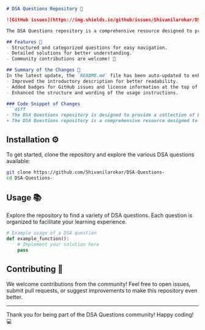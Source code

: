 ```markdown
# DSA Questions Repository 🚀

![GitHub issues](https://img.shields.io/github/issues/Shivanilarokar/DSA-Questions-) ![License](https://img.shields.io/badge/license-MIT-blue.svg)

The DSA Questions repository is a comprehensive resource designed to provide a collection of Data Structures and Algorithms (DSA) questions to help you enhance your coding skills and prepare for technical interviews.

## Features 🌟
- Structured and categorized questions for easy navigation.
- Detailed solutions for better understanding.
- Community contributions are welcome! 🤝

## Summary of the Changes 📝
In the latest update, the `README.md` file has been auto-updated to enhance the clarity and professionalism of the content. The following changes were made:
- Improved the introductory description for better readability.
- Added badges for GitHub issues and license information at the top of the document.
- Enhanced the structure and wording of the usage instructions.

### Code Snippet of Changes
```diff
- The DSA Questions repository is designed to provide a collection of Data Structures and Algorithms (DSA) questions to help you enhance your coding skills and prepare for technical interviews.
+ The DSA Questions repository is a comprehensive resource designed to provide a collection of Data Structures and Algorithms (DSA) questions to help you enhance your coding skills and prepare for technical interviews.
```

## Installation ⚙️
To get started, clone the repository and explore the various DSA questions available:

```bash
git clone https://github.com/Shivanilarokar/DSA-Questions-
cd DSA-Questions-
```

## Usage 📚
Explore the repository to find a variety of DSA questions. Each question is organized to facilitate your learning experience.

```python
# Example usage of a DSA question
def example_function():
    # Implement your solution here
    pass
```

## Contributing 🤗
We welcome contributions from the community! Feel free to open issues, submit pull requests, or suggest improvements to make this repository even better.

---

Thank you for being part of the DSA Questions community! Happy coding! 💻
```